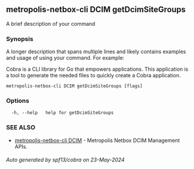 ## metropolis-netbox-cli DCIM getDcimSiteGroups

A brief description of your command

### Synopsis

A longer description that spans multiple lines and likely contains examples
and usage of using your command. For example:

Cobra is a CLI library for Go that empowers applications.
This application is a tool to generate the needed files
to quickly create a Cobra application.

```
metropolis-netbox-cli DCIM getDcimSiteGroups [flags]
```

### Options

```
  -h, --help   help for getDcimSiteGroups
```

### SEE ALSO

* [metropolis-netbox-cli DCIM](metropolis-netbox-cli_DCIM.md)	 - Metropolis Netbox DCIM Management APIs.

###### Auto generated by spf13/cobra on 23-May-2024
